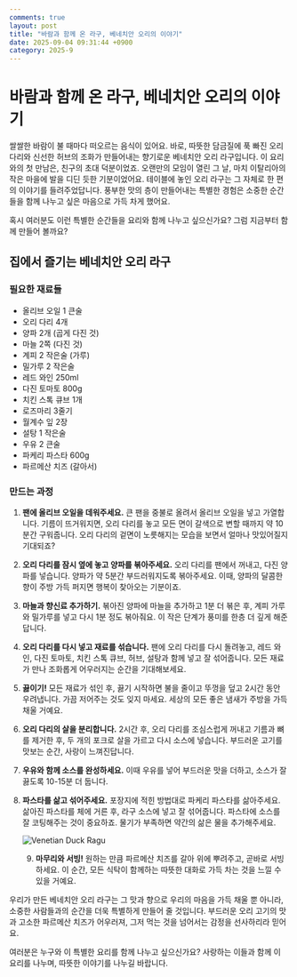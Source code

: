 ```yaml
---
comments: true
layout: post
title: "바람과 함께 온 라구, 베네치안 오리의 이야기"
date: 2025-09-04 09:31:44 +0900
category: 2025-9
---
```


# 바람과 함께 온 라구, 베네치안 오리의 이야기

쌀쌀한 바람이 불 때마다 떠오르는 음식이 있어요. 바로, 따뜻한 담금질에 푹 빠진 오리 다리와 신선한 허브의 조화가 만들어내는 향기로운 베네치안 오리 라구입니다. 이 요리와의 첫 만남은, 친구의 초대 덕분이었죠. 오랜만의 모임이 열린 그 날, 마치 이탈리아의 작은 마을에 발을 디딘 듯한 기분이었어요. 테이블에 놓인 오리 라구는 그 자체로 한 편의 이야기를 들려주었답니다. 풍부한 맛의 층이 만들어내는 특별한 경험은 소중한 순간들을 함께 나누고 싶은 마음으로 가득 차게 했어요.

혹시 여러분도 이런 특별한 순간들을 요리와 함께 나누고 싶으신가요? 그럼 지금부터 함께 만들어 볼까요?  

## 집에서 즐기는 베네치안 오리 라구

### 필요한 재료들

- 올리브 오일 1 큰술
- 오리 다리 4개
- 양파 2개 (곱게 다진 것)
- 마늘 2쪽 (다진 것)
- 계피 2 작은술 (가루)
- 밀가루 2 작은술
- 레드 와인 250ml
- 다진 토마토 800g
- 치킨 스톡 큐브 1개
- 로즈마리 3줄기
- 월계수 잎 2장
- 설탕 1 작은술
- 우유 2 큰술
- 파케리 파스타 600g
- 파르메산 치즈 (갈아서)

  

### 만드는 과정  

1. **팬에 올리브 오일을 데워주세요.** 큰 팬을 중불로 올려서 올리브 오일을 넣고 가열합니다. 기름이 뜨거워지면, 오리 다리를 놓고 모든 면이 갈색으로 변할 때까지 약 10분간 구워줍니다. 오리 다리의 겉면이 노릇해지는 모습을 보면서 얼마나 맛있어질지 기대되죠?

2. **오리 다리를 잠시 옆에 놓고 양파를 볶아주세요.** 오리 다리를 팬에서 꺼내고, 다진 양파를 넣습니다. 양파가 약 5분간 부드러워지도록 볶아주세요. 이때, 양파의 달콤한 향이 주방 가득 퍼지면 행복이 찾아오는 기분이죠.

3. **마늘과 향신료 추가하기.** 볶아진 양파에 마늘을 추가하고 1분 더 볶은 후, 계피 가루와 밀가루를 넣고 다시 1분 정도 볶아줘요. 이 작은 단계가 풍미를 한층 더 깊게 해준답니다.

4. **오리 다리를 다시 넣고 재료를 섞습니다.** 팬에 오리 다리를 다시 돌려놓고, 레드 와인, 다진 토마토, 치킨 스톡 큐브, 허브, 설탕과 함께 넣고 잘 섞어줍니다. 모든 재료가 만나 조화롭게 어우러지는 순간을 기대해보세요.

5. **끓이기!** 모든 재료가 섞인 후, 끓기 시작하면 불을 줄이고 뚜껑을 덮고 2시간 동안 우려냅니다. 가끔 저어주는 것도 잊지 마세요. 세상의 모든 좋은 냄새가 주방을 가득 채울 거예요.

6. **오리 다리의 살을 분리합니다.** 2시간 후, 오리 다리를 조심스럽게 꺼내고 기름과 뼈를 제거한 후, 두 개의 포크로 살을 가르고 다시 소스에 넣습니다. 부드러운 고기를 맛보는 순간, 사랑이 느껴진답니다.

7. **우유와 함께 소스를 완성하세요.** 이때 우유를 넣어 부드러운 맛을 더하고, 소스가 잘 끓도록 10-15분 더 둡니다.

8. **파스타를 삶고 섞어주세요.** 포장지에 적힌 방법대로 파케리 파스타를 삶아주세요. 삶아진 파스타를 체에 거른 후, 라구 소스에 넣고 잘 섞어줍니다. 파스타에 소스를 잘 코팅해주는 것이 중요하죠. 물기가 부족하면 약간의 삶은 물을 추가해주세요.

   ![Venetian Duck Ragu](https://www.themealdb.com/images/media/meals/qvrwpt1511181864.jpg)

   9. **마무리와 서빙!** 원하는 만큼 파르메산 치즈를 갈아 위에 뿌려주고, 곧바로 서빙하세요. 이 순간, 모든 식탁이 함께하는 따뜻한 대화로 가득 차는 것을 느낄 수 있을 거예요.

  

우리가 만든 베네치안 오리 라구는 그 맛과 향으로 우리의 마음을 가득 채울 뿐 아니라, 소중한 사람들과의 순간을 더욱 특별하게 만들어 줄 것입니다. 부드러운 오리 고기의 맛과 고소한 파르메산 치즈가 어우러져, 그저 먹는 것을 넘어서는 감정을 선사하리라 믿어요.

여러분은 누구와 이 특별한 요리를 함께 나누고 싶으신가요? 사랑하는 이들과 함께 이 요리를 나누며, 따뜻한 이야기를 나누길 바랍니다.